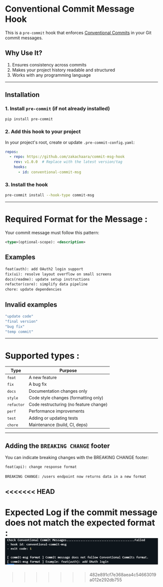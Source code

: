 # Conventional Commit Message Hook

This is a `pre-commit` hook that enforces [Conventional Commits](https://www.conventionalcommits.org/en/v1.0.0/) in your Git commit messages.

##  Why Use It?

1. Ensures consistency across commits   
2. Makes your project history readable and structured  
3. Works with any programming language

---

##  Installation

### 1. Install `pre-commit` (if not already installed)

```bash
pip install pre-commit
```
### 2. Add this hook to your project
In your project's root, create or update `.pre-commit-config.yaml`:

```yaml
repos:
  - repo: https://github.com/zakachaara/commit-msg-hook
    rev: v1.0.0  # Replace with the latest version/tag
    hooks:
      - id: conventional-commit-msg
```
### 3. Install the hook
```bash
pre-commit install --hook-type commit-msg
```
---
# Required Format for the Message :
Your commit message must follow this pattern:
```xml
<type>(optional-scope): <description>
```
## Examples 
```python
feat(auth): add OAuth2 login support
fix(ui): resolve layout overflow on small screens
docs(readme): update setup instructions
refactor(core): simplify data pipeline
chore: update dependencies
```
## Invalid examples
```bash
"update code"
"final version"
"bug fix"
"temp commit"
```
---
# Supported types : 
| Type       | Purpose                                |
| ---------- | -------------------------------------- |
| `feat`     | A new feature                          |
| `fix`      | A bug fix                              |
| `docs`     | Documentation changes only             |
| `style`    | Code style changes (formatting only)   |
| `refactor` | Code restructuring (no feature change) |
| `perf`     | Performance improvements               |
| `test`     | Adding or updating tests               |
| `chore`    | Maintenance (build, CI, deps)          |

---
## Adding the `BREAKING CHANGE` footer
You can indicate breaking changes with the BREAKING CHANGE footer:

```text
feat(api): change response format

BREAKING CHANGE: /users endpoint now returns data in a new format
```
<<<<<<< HEAD
--- 
Expected Log if the commit message does not match the expected format : 
![error logs](logs_in_the_terminal.png)
=======
>>>>>>> 482e891cf7e368aea4c54663019a012e292db755
